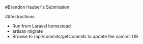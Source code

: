 #Brandon Hauber's Submission

##Instructions
- Run from Laravel homestead
- artisan migrate
- Browse to /api/commits/getCommits to update the commit DB